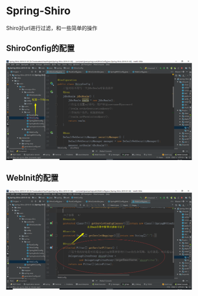 # Spring-Shiro

Shiro对url进行过滤，和一些简单的操作


## ShiroConfig的配置
![a](shiro-1.png)


## WebInit的配置

![a](shiro-2.png)

